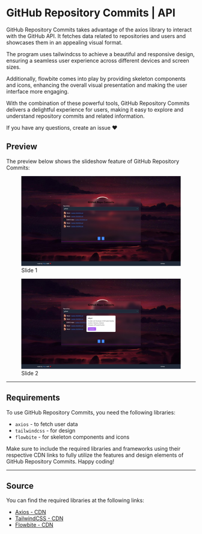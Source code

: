 # GitHub Repository Commits | API

GitHub Repository Commits takes advantage of the axios library to interact with the GitHub API. It fetches data related to repositories and users and showcases them in an appealing visual format.

The program uses tailwindcss to achieve a beautiful and responsive design, ensuring a seamless user experience across different devices and screen sizes.

Additionally, flowbite comes into play by providing skeleton components and icons, enhancing the overall visual presentation and making the user interface more engaging.

With the combination of these powerful tools, GitHub Repository Commits delivers a delightful experience for users, making it easy to explore and understand repository commits and related information.

If you have any questions, create an issue ❤️

## Preview

The preview below shows the slideshow feature of GitHub Repository Commits:

<div id="slideshow">
  <figure>
    <img src="./src/Screenshot 2023-07-23 174838.jpg" alt="Slide 1">
    <figcaption>Slide 1</figcaption>
  </figure>
  <figure>
    <img src="./src/Screenshot 2023-07-23 174929.jpg" alt="Slide 2">
    <figcaption>Slide 2</figcaption>
  </figure>
</div>

---

## Requirements

To use GitHub Repository Commits, you need the following libraries:

- `axios` - to fetch user data
- `tailwindcss` - for design
- `flowbite` - for skeleton components and icons

Make sure to include the required libraries and frameworks using their respective CDN links to fully utilize the features and design elements of GitHub Repository Commits. Happy coding!

---

## Source

You can find the required libraries at the following links:

- [Axios - CDN](https://axios-http.com/de/)
- [TailwindCSS - CDN](https://tailwindcss.com/docs/installation/play-cdn)
- [Flowbite - CDN](https://flowbite.com/docs/components/skeleton/)
